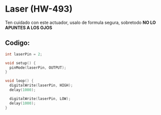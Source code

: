 # Laser (HW-493)

Ten cuidado con este actuador, usalo de formula segura, sobretodo **NO LO APUNTES A LOS OJOS**

## Codigo:

```cpp
int laserPin = 2;

void setup() {
  pinMode(laserPin, OUTPUT);
}

void loop() {
  digitalWrite(laserPin, HIGH);
  delay(1000);

  digitalWrite(laserPin, LOW);
  delay(1000);
}
```